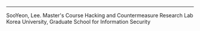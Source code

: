 ---
SooYeon, Lee. Master's Course
Hacking and Countermeasure Research Lab
Korea University, Graduate School for Information Security
